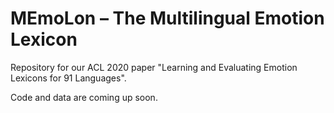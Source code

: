 # MEmoLon – The Multilingual Emotion Lexicon

Repository for our ACL 2020 paper "Learning and Evaluating Emotion Lexicons for 91 Languages".

Code and data are coming up soon.
